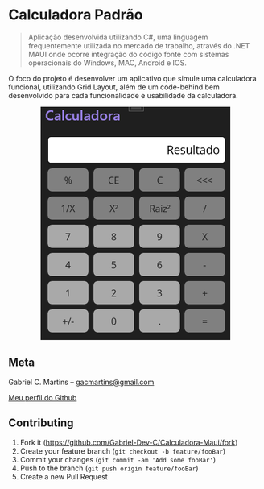 # Calculadora Padrão

> Aplicação desenvolvida utilizando C#, uma linguagem frequentemente utilizada no mercado de trabalho, através do .NET MAUI onde ocorre integração do código fonte com sistemas operacionais do Windows, MAC, Android e IOS.

O foco do projeto é desenvolver um aplicativo que simule uma calculadora funcional, utilizando Grid Layout, além de um code-behind bem desenvolvido para cada funcionalidade e usabilidade da calculadora.


<p align="center">
<img src="./Resources/Images/capa_readme.png" alt="Protótipo do projeto.">
</p>

## Meta

Gabriel C. Martins – gacmartins@gmail.com

[Meu perfil do Github](https://github.com/Gabriel-Dev-C/)

## Contributing

1. Fork it (<https://github.com/Gabriel-Dev-C/Calculadora-Maui/fork>)
2. Create your feature branch (`git checkout -b feature/fooBar`)
3. Commit your changes (`git commit -am 'Add some fooBar'`)
4. Push to the branch (`git push origin feature/fooBar`)
5. Create a new Pull Request
